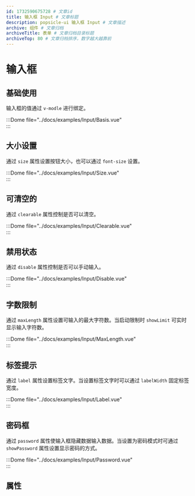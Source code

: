 ```yaml
---
id: 1732590675728 # 文章id
title: 输入框 Input # 文章标题
description: popsicle-ui 输入框 Input # 文章描述
archive: 组件 # 文章归档
archiveTitle: 表单 # 文章归档目录标题
archiveTop: 80 # 文章归档排序，数字越大越靠前
---
```


# 输入框

## 基础使用

输入框的值通过 `v-modle` 进行绑定。

:::Dome file="../docs/examples/Input/Basis.vue"  
:::

## 大小设置

通过 `size` 属性设置按钮大小，也可以通过 `font-size` 设置。

:::Dome file="../docs/examples/Input/Size.vue"  
:::

## 可清空的

通过 `clearable` 属性控制是否可以清空。

:::Dome file="../docs/examples/Input/Clearable.vue"  
:::

## 禁用状态

通过 `disable` 属性控制是否可以手动输入。

:::Dome file="../docs/examples/Input/Disable.vue"  
:::

## 字数限制

通过 `maxLength` 属性设置可输入的最大字符数。当启动限制时 `showLimit` 可实时显示输入字符数。

:::Dome file="../docs/examples/Input/MaxLength.vue"  
:::

## 标签提示

通过 `label` 属性设置标签文字。当设置标签文字时可以通过 `labelWidth` 固定标签宽度。

:::Dome file="../docs/examples/Input/Label.vue"  
:::

## 密码框

通过 `password` 属性使输入框隐藏数据输入数据。当设置为密码模式时可通过 `showPassword` 属性设置显示密码的方式。

:::Dome file="../docs/examples/Input/Password.vue"  
:::

## 属性
